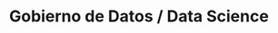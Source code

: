 ---
layout: default
title: Gobierno de Datos / Data Science
nav_order: 1
parent: Taxonomía
has_children: true
---
